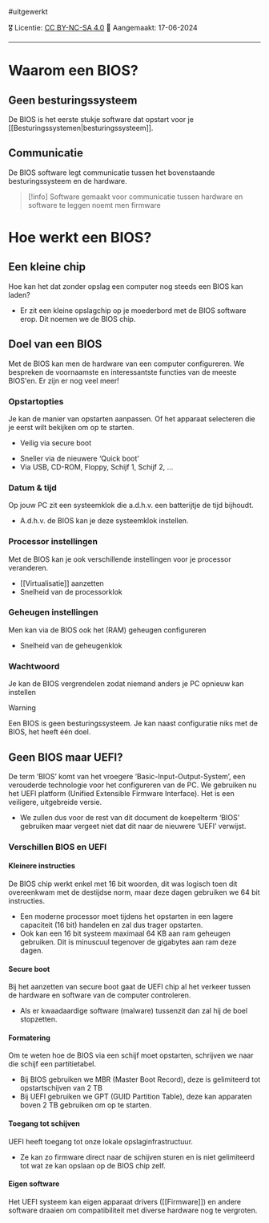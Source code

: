 #uitgewerkt

🎖️ Licentie: [CC BY-NC-SA 4.0](https://creativecommons.org/licenses/by-nc-sa/4.0/)
📅 Aangemaakt: 17-06-2024

---
# Waarom een BIOS?
## Geen besturingssysteem
De BIOS is het eerste stukje software dat opstart voor je [[Besturingssystemen|besturingssysteem]]. 

## Communicatie
De BIOS software legt communicatie tussen het bovenstaande besturingssysteem en de hardware.

> [!info]
> Software gemaakt voor communicatie tussen hardware en software te leggen noemt men firmware

# Hoe werkt een BIOS?
## Een kleine chip
Hoe kan het dat zonder opslag een computer nog steeds een BIOS kan laden?
* Er zit een kleine opslagchip op je moederbord met de BIOS software erop. Dit noemen we de BIOS chip.

## Doel van een BIOS
Met de BIOS kan men de hardware van een computer configureren. We bespreken de voornaamste en interessantste functies van de meeste BIOS'en. Er zijn er nog veel meer!

### Opstartopties
Je kan de manier van opstarten aanpassen. Of het apparaat selecteren die je eerst wilt bekijken om op te starten.
* Veilig via secure boot
- Sneller via de nieuwere ‘Quick boot’
- Via USB, CD-ROM, Floppy, Schijf 1, Schijf 2, … 

### Datum & tijd
Op jouw PC zit een systeemklok die a.d.h.v. een batterijtje de tijd bijhoudt. 
* A.d.h.v. de BIOS kan je deze systeemklok instellen.

### Processor instellingen
Met de BIOS kan je ook verschillende instellingen voor je processor veranderen.
* [[Virtualisatie]] aanzetten
* Snelheid van de processorklok

### Geheugen instellingen
Men kan via de BIOS ook het (RAM) geheugen configureren
- Snelheid van de geheugenklok

### Wachtwoord
Je kan de BIOS vergrendelen zodat niemand anders je PC opnieuw kan instellen

>[!warning]
>Een BIOS is geen besturingssysteem.
Je kan naast configuratie niks met de BIOS, het heeft één doel.

## Geen BIOS maar UEFI?
De term ‘BIOS’ komt van het vroegere ‘Basic-Input-Output-System’, een verouderde technologie voor het configureren van de PC. We gebruiken nu het UEFI platform (Unified Extensible Firmware Interface). Het is een veiligere, uitgebreide versie. 
* We zullen dus voor de rest van dit document de koepelterm ‘BIOS’ gebruiken maar vergeet niet dat dit naar de nieuwere ‘UEFI’ verwijst.

### Verschillen BIOS en UEFI
#### Kleinere instructies
De BIOS chip werkt enkel met 16 bit woorden, dit was logisch toen dit overeenkwam met de destijdse norm, maar deze dagen gebruiken we 64 bit instructies.
* Een moderne processor moet tijdens het opstarten in een lagere capaciteit (16 bit) handelen en zal dus trager opstarten.
* Ook kan een 16 bit systeem maximaal 64 KB aan ram geheugen gebruiken. Dit is minuscuul tegenover de gigabytes aan ram deze dagen.

#### Secure boot
Bij het aanzetten van secure boot gaat de UEFI chip al het verkeer tussen de hardware en software van de computer controleren.
* Als er kwaadaardige software (malware) tussenzit dan zal hij de boel stopzetten.

#### Formatering
Om te weten hoe de BIOS via een schijf moet opstarten, schrijven we naar die schijf een partitietabel. 
* Bij BIOS gebruiken we MBR (Master Boot Record), deze is gelimiteerd tot opstartschijven van 2 TB
* Bij UEFI gebruiken we GPT (GUID Partition Table), deze kan apparaten boven 2 TB gebruiken om op te starten.

#### Toegang tot schijven
UEFI heeft toegang tot onze lokale opslaginfrastructuur.
* Ze kan zo firmware direct naar de schijven sturen en is niet gelimiteerd tot wat ze kan opslaan op de BIOS chip zelf.

#### Eigen software
Het UEFI systeem kan eigen apparaat drivers ([[Firmware]]) en andere software draaien om compatibiliteit met diverse hardware nog te vergroten.